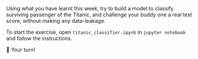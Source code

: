 Using what you have learnt this week, try to build a model to classify surviving passenger of the Titanic, and challenge your buddy one a real test score, without making any data-leakage.


To start the exercise, open `titanic_classifier.ipynb` in `jupyter notebook` and follow the instructions.

🚀 Your turn!


